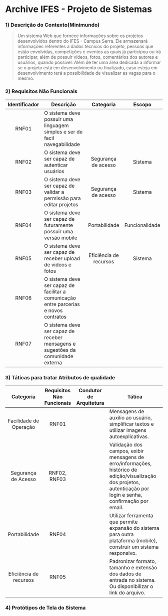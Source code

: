 # Archive IFES - Projeto de Sistemas

### 1) Descrição do Contexto(Minimundo)
> Um sistema Web que fornece informações sobre os projetos desenvolvidos dentro do IFES - Campus Serra. Ele armazenará informações referentes a dados técnicos do projeto, pessoas que estão envolvidas, competições e eventos as quais já participou ou irá participar, além de possuir vídeos, fotos, comentários dos autores e usuários,  quando possível. Além de ter uma área dedicada a informar se o projeto está em desenvolvimento ou finalizado, caso esteja em desenvolvimento terá a possibilidade de visualizar as vagas para o mesmo.

### 2) Requisitos Não Funcionais

Identificador | Descrição | Categoria | Escopo 
:---------: | ---------- | :---------: | :---------: |
RNF01 |O sistema deve possuir uma linguagem simples e ser de facil navegabilidade        |           |           |
RNF02 |O sistema deve ser capaz de autenticar usuários                                   |Segurança de acesso |Sistema|
RNF03 |O sistema deve ser capaz de validar a permissão para editar projetos              |Segurança de acesso |Sistema|
RNF04 |O sistema deve ser capaz de futuramente possuir uma versão mobile                 |Portabilidade|Funcionalidade|
RNF05 |O sistema deve ser capaz de receber upload de videos e fotos                      |Eficiência de recursos|Sistema |
RNF06 |O sistema deve ser capaz de facilitar a comunicação entre parcerias e novos contratos     |           |           | 
RNF07 |O sistema deve ser capaz de receber mensagens e sugestões da comunidade externa           |           |           |


### 3) Táticas para tratar Atributos de qualidade

Categoria | Requisitos Não Funcionais | Condutor de Arquitetura | Tática  
:---------: | :----------: | --------- | --------- |
Facilidade de Operação |   RNF01      |           |Mensagens de auxilio ao usuário, simplificar textos e utilizar imagens autoexplicativas.             |
Segurança de Acesso | RNF02, RNF03  |           |Validação dos campos, exibir mensagens de erro/informações, histórico de edição/visualização dos projetos, autenticação por login e senha, confirmação por email.          |
   Portabilidade   |    RNF04      |           |Utilizar ferramenta que permite expansão do sistema para outra plataforma (mobile), construir um sistema responsivo.           |
 Eficiência de recursos |    RNF05      |           |Padronizar formato, tamanho e extensão dos dados de entrada no sistema. Ou disponibilizar o link do arquivo.|



          
### 4) Protótipos de Tela do Sistema

